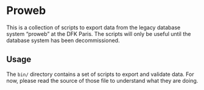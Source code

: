 # Proweb

This is a collection of scripts to export data from the legacy database system
“proweb” at the DFK Paris. The scripts will only be useful until the database
system has been decommissioned.

## Usage

The `bin/` directory contains a set of scripts to export and validate data. For
now, please read the source of those file to understand what they are doing.
